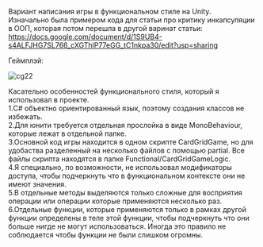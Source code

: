Вариант напиcания игры в функциональном стиле на Unity.<br/>
Изначально была примером кода для статьи про критику инкапсуляции в ООП, которая потом перешла в другой варинат статьи:<br/>
https://docs.google.com/document/d/1S9UB4-s4ALFJHG7SL766_cXGThlP77eGG_tC1nkpa30/edit?usp=sharing

Геймплэй:

![cg22](https://user-images.githubusercontent.com/86427892/176120511-6ac4b9bc-c934-4b8f-9af4-8ce5455e3e2a.gif)

Касательно особенностей функционального стиля, который я использовал в проекте.<br/>
1.C# объектно ориентированный язык, поэтому создания классов не избежать.<br/>
2.Для юнити требуется отдельная прослойка в виде MonoBehaviour, которые лежат в отдельной папке.<br/>
3.Основной код игры находится в одном скрипте CardGridGame, но для удобаства разделенный на несколько файлов с помощью partial. Все файлы скрипта находятся в папке Functional/CardGridGameLogic.<br/>
4.Я специально, по возможности, не использовал модификаторы доступа, чтобы подчеркнуть что в функциональном контексте они не имеют значения.<br/>
5.В отдельные методы выделяются только сложные для восприятия операции или операции которые применяются несколько раз.<br/>
6.Отдельные функции, которые применяются только в рамках другой функции определены в теле этой функции, чтобы подчеркнуть что они больше нигде не могут использоваться. Иногда это правило не соблюдается чтобы функции не были слишком огромны.
